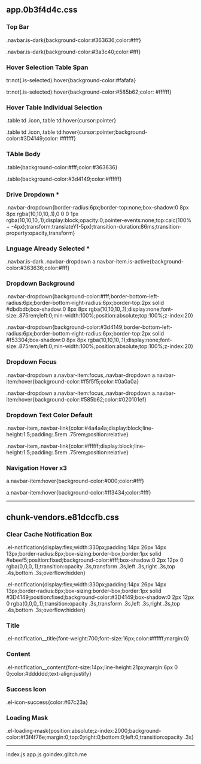 ## app.0b3f4d4c.css
### Top Bar
.navbar.is-dark{background-color:#363636;color:#fff}

.navbar.is-dark{background-color:#3a3c40;color:#fff}

### Hover Selection Table Span
tr:not(.is-selected):hover{background-color:#fafafa}

tr:not(.is-selected):hover{background-color:#585b62;color: #ffffff}

### Hover Table Individual Selection
.table td .icon,.table td:hover{cursor:pointer}

.table td .icon,.table td:hover{cursor:pointer;background-color:#3D4149;color: #ffffff}

### TAble Body
.table{background-color:#fff;color:#363636}

.table{background-color:#3d4149;color:#ffffff}

### Drive Dropdown *
.navbar-dropdown{border-radius:6px;border-top:none;box-shadow:0 8px 8px rgba(10,10,10,.1),0 0 0 1px rgba(10,10,10,.1);display:block;opacity:0;pointer-events:none;top:calc(100% + -4px);transform:translateY(-5px);transition-duration:86ms;transition-property:opacity,transform}

### Lnguage Already Selected *
.navbar.is-dark .navbar-dropdown a.navbar-item.is-active{background-color:#363636;color:#fff}

### Dropdown Background
.navbar-dropdown{background-color:#fff;border-bottom-left-radius:6px;border-bottom-right-radius:6px;border-top:2px solid #dbdbdb;box-shadow:0 8px 8px rgba(10,10,10,.1);display:none;font-size:.875rem;left:0;min-width:100%;position:absolute;top:100%;z-index:20}

.navbar-dropdown{background-color:#3d4149;border-bottom-left-radius:6px;border-bottom-right-radius:6px;border-top:2px solid #f53304;box-shadow:0 8px 8px rgba(10,10,10,.1);display:none;font-size:.875rem;left:0;min-width:100%;position:absolute;top:100%;z-index:20}

### Dropdown Focus
.navbar-dropdown a.navbar-item:focus,.navbar-dropdown a.navbar-item:hover{background-color:#f5f5f5;color:#0a0a0a}

.navbar-dropdown a.navbar-item:focus,.navbar-dropdown a.navbar-item:hover{background-color:#585b62;color:#020101ef}

### Dropdown Text Color Default
.navbar-item,.navbar-link{color:#4a4a4a;display:block;line-height:1.5;padding:.5rem .75rem;position:relative}

.navbar-item,.navbar-link{color:#ffffff;display:block;line-height:1.5;padding:.5rem .75rem;position:relative}


### Navigation Hover x3
a.navbar-item:hover{background-color:#000;color:#fff}

a.navbar-item:hover{background-color:#ff3434;color:#fff}

------------------------------
## chunk-vendors.e81dccfb.css

### Clear Cache Notification Box
.el-notification{display:flex;width:330px;padding:14px 26px 14px 13px;border-radius:8px;box-sizing:border-box;border:1px solid #ebeef5;position:fixed;background-color:#fff;box-shadow:0 2px 12px 0 rgba(0,0,0,.1);transition:opacity .3s,transform .3s,left .3s,right .3s,top .4s,bottom .3s;overflow:hidden}

.el-notification{display:flex;width:330px;padding:14px 26px 14px 13px;border-radius:8px;box-sizing:border-box;border:1px solid #3D4149;position:fixed;background-color:#3D4149;box-shadow:0 2px 12px 0 rgba(0,0,0,.1);transition:opacity .3s,transform .3s,left .3s,right .3s,top .4s,bottom .3s;overflow:hidden}

### Title
.el-notification__title{font-weight:700;font-size:16px;color:#ffffff;margin:0}

### Content
.el-notification__content{font-size:14px;line-height:21px;margin:6px 0 0;color:#dddddd;text-align:justify}

### Success Icon
.el-icon-success{color:#67c23a}




### Loading Mask
.el-loading-mask{position:absolute;z-index:2000;background-color:#f3f4f76e;margin:0;top:0;right:0;bottom:0;left:0;transition:opacity .3s}





-------------------------

index.js
app.js
goindex.glitch.me